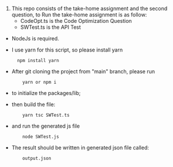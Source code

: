 1. This repo consists of the take-home assignment and the second question, to Run the
   take-home assignment is as follow:
   - CodeOpt.ts is the Code Optimization Question
   - SWTest.ts is the API Test

- NodeJs is required.
- I use yarn for this script, so please install yarn
  ```
    npm install yarn
  ```
- After git cloning the project from "main" branch, please run

  ```
      yarn or npm i
  ```

- to initialize the packages/lib;

- then build the file:

  ```
      yarn tsc SWTest.ts
  ```

- and run the generated js file

  ```
      node SWTest.js
  ```

- The result should be written in generated json file called:
  ```
      output.json
  ```
